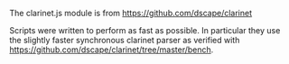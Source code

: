 The clarinet.js module is from https://github.com/dscape/clarinet

Scripts were written to perform as fast as possible. In particular they use the slightly faster synchronous clarinet parser as verified with https://github.com/dscape/clarinet/tree/master/bench.
